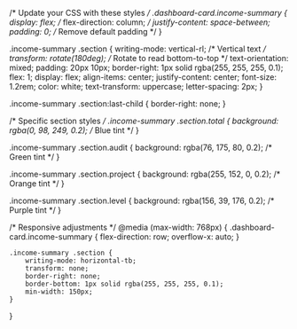 
/* Update your CSS with these styles */
.dashboard-card.income-summary {
    display: flex;
    /* flex-direction: column; */
    justify-content: space-between;
    padding: 0;
    /* Remove default padding */
}

.income-summary .section {
    writing-mode: vertical-rl;
    /* Vertical text */
    transform: rotate(180deg);
    /* Rotate to read bottom-to-top */
    text-orientation: mixed;
    padding: 20px 10px;
    border-right: 1px solid rgba(255, 255, 255, 0.1);
    flex: 1;
    display: flex;
    align-items: center;
    justify-content: center;
    font-size: 1.2rem;
    color: white;
    text-transform: uppercase;
    letter-spacing: 2px;
}

.income-summary .section:last-child {
    border-right: none;
}

/* Specific section styles */
.income-summary .section.total {
    background: rgba(0, 98, 249, 0.2);
    /* Blue tint */
}

.income-summary .section.audit {
    background: rgba(76, 175, 80, 0.2);
    /* Green tint */
}

.income-summary .section.project {
    background: rgba(255, 152, 0, 0.2);
    /* Orange tint */
}

.income-summary .section.level {
    background: rgba(156, 39, 176, 0.2);
    /* Purple tint */
}

/* Responsive adjustments */
@media (max-width: 768px) {
    .dashboard-card.income-summary {
        flex-direction: row;
        overflow-x: auto;
    }

    .income-summary .section {
        writing-mode: horizontal-tb;
        transform: none;
        border-right: none;
        border-bottom: 1px solid rgba(255, 255, 255, 0.1);
        min-width: 150px;
    }
}
